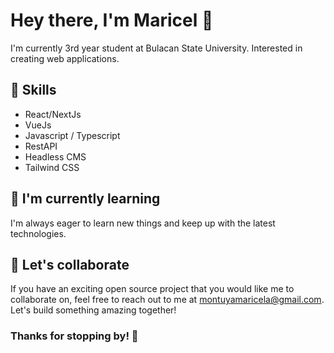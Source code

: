 # Hey there, I'm Maricel 👋

I'm currently 3rd year student at Bulacan State University. Interested in creating web applications.

## 🚀 Skills

- React/NextJs
- VueJs
- Javascript / Typescript
- RestAPI
- Headless CMS
- Tailwind CSS

## 🌱 I'm currently learning

I'm always eager to learn new things and keep up with the latest technologies.

## 🤝 Let's collaborate

If you have an exciting open source project that you would like me to collaborate on, feel free to reach out to me at montuyamaricela@gmail.com. Let's build something amazing together!

### Thanks for stopping by! 👋
